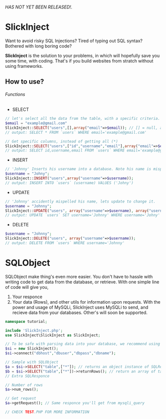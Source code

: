 ###### HAS NOT YET BEEN RELEASED!.

# SlickInject

Want to avoid risky SQL Injections? Tired of typing out SQL syntax? Bothered with long boring code?

**SlickInject** is the solution to your problems, in which will hopefully save you some time, with coding. That's if you build websites from stratch without using frameworks.

## How to use?

###### Functions
- SELECT
```php
// let's select all the data from the table, with a specific criteria.
$email = "example@gmail.com"
SlickInject::SELECT("users",[],array("email"=>$email)); // [] = null, and is required to be an array.
// output: SELECT * FROM `users` WHERE email='example@gmail.com'

// Get specific columns, instead of getting all (*)
SlickInject::SELECT("users",["id","username","email"],array("email"=>$email));
// output: SELECT id,username,email FROM `users` WHERE email='example@gmail.com'
```

- INSERT
```php 
// 'Johnny' Inserts his username into a database. Note his name is mispelled.
$username = "Johny";
SlickInject::INSERT("users",array("username"=>$username)); 
// output: INSERT INTO `users` (username) VALUES ('Johny')
```

- UPDATE
```php
// 'Johnny' accidently mispelled his name, lets update to change it.
$username = "Johnny";
SlickInject::UPDATE("users", array("username"=>$username), array("username"=>"Johny")); 
// output: UPDATE `users` SET username='Johnny' WHERE username='Johny'
```

- DELETE
```php
$username = "Johnny";
SlickInject::DELETE("users", array("username"=>$username)); 
// output: DELETE FROM `users` WHERE username='Johnny'
```

# SQLObject
SQLObject make thing's even more easier. You don't have to hassle with writing code to get data from the database, or retrieve. With one simple line of code will give you, 

1. Your responce
2. Your data (Rows), and other utils for information upon requests.
With the power and usage of MySQLi, SlickInject uses MySQLi to send, and recieve data from your databases. Other's will soon be supported.

```php
namespace tutorial;

include 'SlickInject.php';
use SlickInject\SlickInject as SlickInject;

// To be safe with parsing data into your database, we recommend using SQLObject, or your mysqli object to string encape unsafe strings. You can simply connect using
$si = new SlickInject();
$si->connect("dbhost","dbuser","dbpass","dbname");

// Sample with SQLObject
$a = $si->SELECT("table",["*"]); // returns an object instance of SQLResponce (SlickInject\SQLObject)
$b = $si->SELECT("table",["*"])->returnRows(); // return an array of table rows
// Extra SQLResponce 

// Number of rows
$a->num_rows();

// Get request
$a->getRequest(); // Same responce you'll get from mysqli_query

// CHECK TEST.PHP FOR MORE INFORMATION

```

